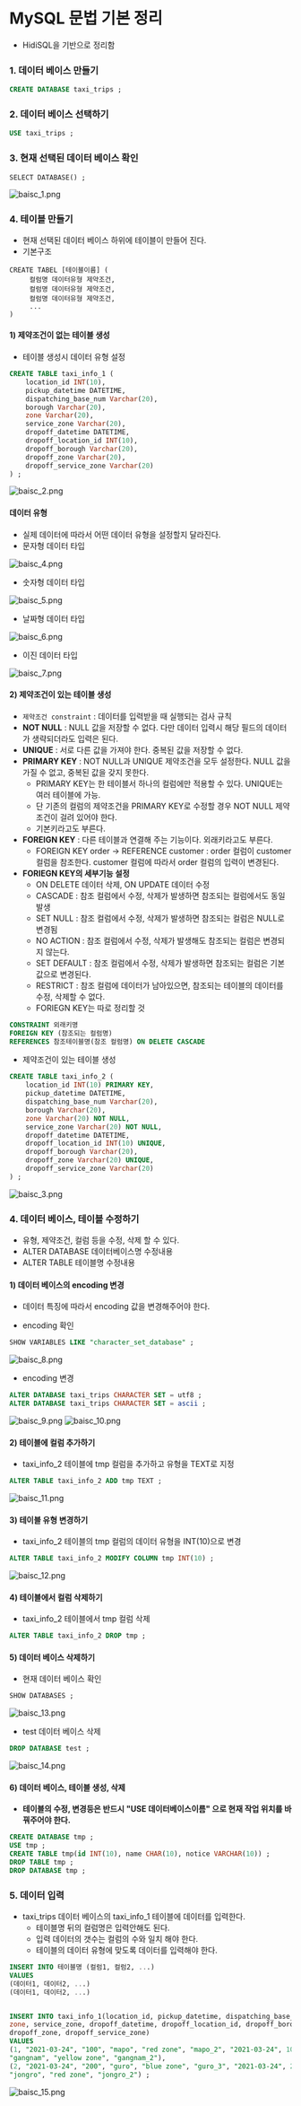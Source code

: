 # MySQL 문법 기본 정리
- HidiSQL을 기반으로 정리함

### 1. 데이터 베이스 만들기
```sql
CREATE DATABASE taxi_trips ; 
```

### 2. 데이터 베이스 선택하기
```sql
USE taxi_trips ; 
```

### 3. 현재 선택된 데이터 베이스 확인
```spl
SELECT DATABASE() ; 
```

![baisc_1.png](./images/baisc_1.png)

### 4. 테이블 만들기
- 현재 선택된 데이터 베이스 하위에 테이블이 만들어 진다.
- 기본구조

```spl
CREATE TABEL [테이블이름] (
     컬럼명 데이터유형 제약조건,
     컬럼명 데이터유형 제약조건,
     컬럼명 데이터유형 제약조건,
     ...
)
```

#### 1) 제약조건이 없는 테이블 생성
- 테이블 생성시 데이터 유형 설정

```sql
CREATE TABLE taxi_info_1 (
	location_id INT(10),
	pickup_datetime DATETIME,
	dispatching_base_num Varchar(20),	
	borough Varchar(20),
	zone Varchar(20),
	service_zone Varchar(20),
	dropoff_datetime DATETIME,
	dropoff_location_id INT(10),
	dropoff_borough Varchar(20),
	dropoff_zone Varchar(20),
	dropoff_service_zone Varchar(20)
) ;
```

![baisc_2.png](./images/baisc_2.png)

#### 데이터 유형
- 실제 데이터에 따라서 어떤 데이터 유형을 설정할지 달라진다.
- 문자형 데이터 타입

![baisc_4.png](./images/baisc_4.png)

- 숫자형 데이터 타입

![baisc_5.png](./images/baisc_5.png)

- 날짜형 데이터 타입

![baisc_6.png](./images/baisc_6.png)

- 이진 데이터 타입

![baisc_7.png](./images/baisc_7.png)

#### 2) 제약조건이 있는 테이블 생성
- ```제약조건 constraint``` : 데이터를 입력받을 때 실행되는 검사 규칙
- **NOT NULL** : NULL 값을 저장할 수 없다. 다만 데이터 입력시 해당 필드의 데이터가 생략되더라도 입력은 된다. 
- **UNIQUE** : 서로 다른 값을 가져야 한다. 중복된 값을 저장할 수 없다. 
- **PRIMARY KEY** : NOT NULL과 UNIQUE 제약조건을 모두 설정한다. NULL 값을 가질 수 없고, 중복된 값을 갖지 못한다.
   - PRIMARY KEY는 한 테이블서 하나의 컬럼에만 적용할 수 있다. UNIQUE는 여러 테이블에 가능.
   - 단 기존의 컬럼의 제약조건을 PRIMARY KEY로 수정할 경우 NOT NULL 제약조건이 걸려 있어야 한다. 
   - 기본키라고도 부른다.
- **FOREIGN KEY** : 다른 테이블과 연결해 주는 기능이다. 외래키라고도 부른다.
   - FOREIGN KEY order -> REFERENCE customer : order 컬럼이 customer 컬럼을 참조한다. customer 컬럼에 따라서 order 컬럼의 입력이 변경된다.
- **FORIEGN KEY의 세부기능 설정**
   - ON DELETE 데이터 삭제, ON UPDATE 데이터 수정
   - CASCADE : 참조 컬럼에서 수정, 삭제가 발생하면 참조되는 컬럼에서도 동일 발생
   - SET NULL : 참조 컬럼에서 수정, 삭제가 발생하면 참조되는 컬럼은 NULL로 변경됨
   - NO ACTION : 참조 컬럼에서 수정, 삭제가 발생해도 참조되는 컬럼은 변경되지 않는다.
   - SET DEFAULT : 참조 컬럼에서 수정, 삭제가 발생하면 참조되는 컬럼은 기본값으로 변경된다.
   - RESTRICT : 참조 컬럼에 데이터가 남아있으면, 참조되는 테이블의 데이터를 수정, 삭제할 수 없다. 
   - FORIEGN KEY는 따로 정리할 것
```sql
CONSTRAINT 외래키명
FOREIGN KEY (참조되는 컬럼명)
REFERENCES 참조테이블명(참조 컬럼명) ON DELETE CASCADE
```

- 제약조건이 있는 테이블 생성
```sql
CREATE TABLE taxi_info_2 (
	location_id INT(10) PRIMARY KEY,
	pickup_datetime DATETIME,
	dispatching_base_num Varchar(20),
	borough Varchar(20),
	zone Varchar(20) NOT NULL,
	service_zone Varchar(20) NOT NULL,
	dropoff_datetime DATETIME,
	dropoff_location_id INT(10) UNIQUE,
	dropoff_borough Varchar(20),
	dropoff_zone Varchar(20) UNIQUE,
	dropoff_service_zone Varchar(20)
) ;
```
![baisc_3.png](./images/baisc_3.png)

### 4. 데이터 베이스, 테이블 수정하기
- 유형, 제약조건, 컬럼 등을 수정, 삭제 할 수 있다.
- ALTER DATABASE 데이터베이스명 수정내용
- ALTER TABLE 테이블명 수정내용

#### 1) 데이터 베이스의 encoding 변경
- 데이터 특징에 따라서 encoding 값을 변경해주어야 한다. 

- encoding 확인

```sql
SHOW VARIABLES LIKE "character_set_database" ;
```

![baisc_8.png](./images/baisc_8.png)

- encoding 변경

```sql
ALTER DATABASE taxi_trips CHARACTER SET = utf8 ;
ALTER DATABASE taxi_trips CHARACTER SET = ascii ; 
```

![baisc_9.png](./images/baisc_9.png)
![baisc_10.png](./images/baisc_10.png)

#### 2) 테이블에 컬럼 추가하기
- taxi_info_2 테이블에 tmp 컬럼을 추가하고 유형을 TEXT로 지정

```sql
ALTER TABLE taxi_info_2 ADD tmp TEXT ; 
```

![baisc_11.png](./images/baisc_11.png)

#### 3) 테이블 유형 변경하기
- taxi_info_2 테이블의 tmp 컬럼의 데이터 유형을 INT(10)으로 변경

```sql
ALTER TABLE taxi_info_2 MODIFY COLUMN tmp INT(10) ;
```

![baisc_12.png](./images/baisc_12.png)

#### 4) 테이블에서 컬럼 삭제하기
- taxi_info_2 테이블에서 tmp 컬럼 삭제

```sql
ALTER TABLE taxi_info_2 DROP tmp ;
```

#### 5) 데이터 베이스 삭제하기
- 현재 데이터 베이스 확인

```sql
SHOW DATABASES ;
```

![baisc_13.png](./images/baisc_13.png)

- test 데이터 베이스 삭제

```sql
DROP DATABASE test ;
```

![baisc_14.png](./images/baisc_14.png)

#### 6) 데이터 베이스, 테이블 생성, 삭제 
- **테이블의 수정, 변경등은 반드시 "USE 데이터베이스이름" 으로 현재 작업 위치를 바꿔주어야 한다.**
```sql
CREATE DATABASE tmp ;
USE tmp ;
CREATE TABLE tmp(id INT(10), name CHAR(10), notice VARCHAR(10)) ;
DROP TABLE tmp ;
DROP DATABASE tmp ;
```

### 5. 데이터 입력
- taxi_trips 데이터 베이스의 taxi_info_1 테이블에 데이터를 입력한다.
   - 테이블명 뒤의 컬럼명은 입력안해도 된다.
   - 입력 데이터의 갯수는 컬럼의 수와 일치 해야 한다.
   - 테이블의 데이터 유형에 맞도록 데이터를 입력해야 한다. 

```sql
INSERT INTO 테이블명 (컬럼1, 컬럼2, ...)
VALUES 
(데이터1, 데이터2, ...)
(데이터1, 데이터2, ...)


INSERT INTO taxi_info_1(location_id, pickup_datetime, dispatching_base_num, borough,
zone, service_zone, dropoff_datetime, dropoff_location_id, dropoff_borough,
dropoff_zone, dropoff_service_zone)
VALUES
(1, "2021-03-24", "100", "mapo", "red zone", "mapo_2", "2021-03-24", 10,
"gangnam", "yellow zone", "gangnam_2"),
(2, "2021-03-24", "200", "guro", "blue zone", "guro_3", "2021-03-24", 20,
"jongro", "red zone", "jongro_2") ;
```

![baisc_15.png](./images/baisc_15.png)







































